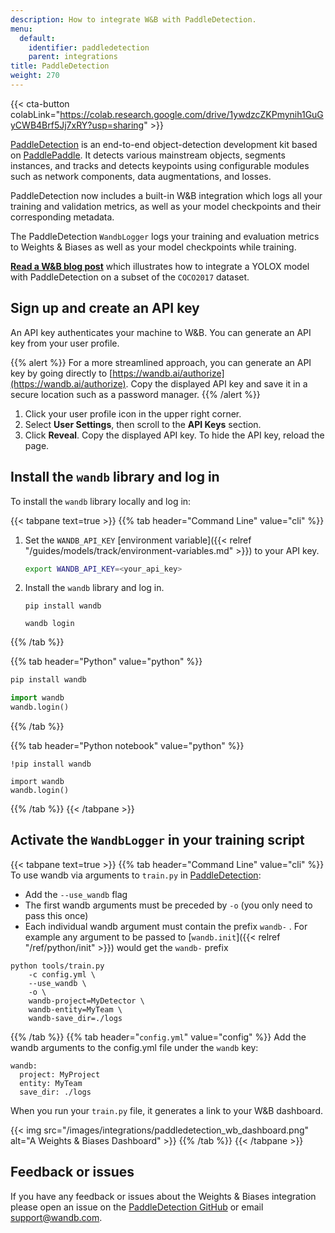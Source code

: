 ```yaml
---
description: How to integrate W&B with PaddleDetection.
menu:
  default:
    identifier: paddledetection
    parent: integrations
title: PaddleDetection
weight: 270
---
```


{{< cta-button colabLink="https://colab.research.google.com/drive/1ywdzcZKPmynih1GuGyCWB4Brf5Jj7xRY?usp=sharing" >}}

[PaddleDetection](https://github.com/PaddlePaddle/PaddleDetection) is an end-to-end object-detection development kit based on [PaddlePaddle](https://github.com/PaddlePaddle/Paddle). It detects various mainstream objects, segments instances, and tracks and detects keypoints using configurable modules such as network components, data augmentations, and losses.

PaddleDetection now includes a built-in W&B integration which logs all your training and validation metrics, as well as your model checkpoints and their corresponding metadata.

The PaddleDetection `WandbLogger` logs your training and evaluation metrics to Weights & Biases as well as your model checkpoints while training.

[**Read a W&B blog post**](https://wandb.ai/manan-goel/PaddleDetectionYOLOX/reports/Object-Detection-with-PaddleDetection-and-W-B--VmlldzoyMDU4MjY0) which illustrates how to integrate a YOLOX model with PaddleDetection on a subset of the `COCO2017` dataset.

## Sign up and create an API key

An API key authenticates your machine to W&B. You can generate an API key from your user profile.

{{% alert %}}
For a more streamlined approach, you can generate an API key by going directly to [https://wandb.ai/authorize](https://wandb.ai/authorize). Copy the displayed API key and save it in a secure location such as a password manager.
{{% /alert %}}

1. Click your user profile icon in the upper right corner.
1. Select **User Settings**, then scroll to the **API Keys** section.
1. Click **Reveal**. Copy the displayed API key. To hide the API key, reload the page.

## Install the `wandb` library and log in

To install the `wandb` library locally and log in:

{{< tabpane text=true >}}
{{% tab header="Command Line" value="cli" %}}

1. Set the `WANDB_API_KEY` [environment variable]({{< relref "/guides/models/track/environment-variables.md" >}}) to your API key.

    ```bash
    export WANDB_API_KEY=<your_api_key>
    ```

1. Install the `wandb` library and log in.



    ```shell
    pip install wandb

    wandb login
    ```

{{% /tab %}}

{{% tab header="Python" value="python" %}}

```bash
pip install wandb
```
```python
import wandb
wandb.login()
```

{{% /tab %}}

{{% tab header="Python notebook" value="python" %}}

```notebook
!pip install wandb

import wandb
wandb.login()
```

{{% /tab %}}
{{< /tabpane >}}

## Activate the `WandbLogger` in your training script

{{< tabpane text=true >}}
{{% tab header="Command Line" value="cli" %}}
To use wandb via arguments to `train.py` in [PaddleDetection](https://github.com/PaddlePaddle/PaddleDetection/):

* Add the `--use_wandb` flag
* The first wandb arguments must be preceded by `-o` (you only need to pass this once)
* Each individual wandb argument must contain the prefix `wandb-` . For example any argument to be passed to [`wandb.init`]({{< relref "/ref/python/init" >}}) would get the `wandb-` prefix

```shell
python tools/train.py 
    -c config.yml \ 
    --use_wandb \
    -o \ 
    wandb-project=MyDetector \
    wandb-entity=MyTeam \
    wandb-save_dir=./logs
```
{{% /tab %}}
{{% tab header="`config.yml`" value="config" %}}
Add the wandb arguments to the config.yml file under the `wandb` key:

```
wandb:
  project: MyProject
  entity: MyTeam
  save_dir: ./logs
```

When you run your `train.py` file, it generates a link to your W&B dashboard.

{{< img src="/images/integrations/paddledetection_wb_dashboard.png" alt="A Weights & Biases Dashboard" >}}
{{% /tab %}}
{{< /tabpane >}}

## Feedback or issues

If you have any feedback or issues about the Weights & Biases integration please open an issue on the [PaddleDetection GitHub](https://github.com/PaddlePaddle/PaddleDetection) or email <a href="mailto:support@wandb.com">support@wandb.com</a>.